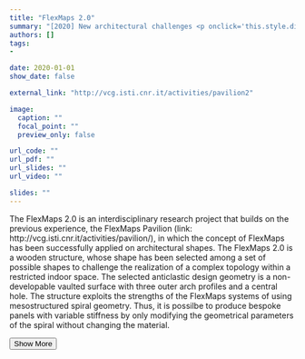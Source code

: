```yaml
---
title: "FlexMaps 2.0"
summary: "[2020] New architectural challenges <p onclick='this.style.display=\"block\"; event.preventDefault();' style='overflow: hidden; display: -webkit-box; -webkit-line-clamp: 3; -webkit-box-orient: vertical;'>The FlexMaps 2.0 is an interdisciplinary research project that builds on the previous experience, the FlexMaps Pavilion (link: http://vcg.isti.cnr.it/activities/pavilion/), in which the concept of FlexMaps has been successfully applied on architectural shapes. The FlexMaps 2.0 is a wooden structure, whose shape has been selected among a set of possible shapes to challenge the realization of a complex topology within a restricted indoor space. The selected anticlastic design geometry is a non-developable vaulted surface with three outer arch profiles and a central hole. The structure exploits the strengths of the FlexMaps systems of using mesostructured spiral geometry. Thus, it is possilbe to produce bespoke panels with variable stiffness by only modifying the geometrical parameters of the spiral without changing the material.</p>"
authors: []
tags: 
- 

date: 2020-01-01
show_date: false

external_link: "http://vcg.isti.cnr.it/activities/pavilion2"

image:
  caption: ""
  focal_point: ""
  preview_only: false

url_code: ""
url_pdf: ""
url_slides: ""
url_video: ""

slides: ""
---
```

<p>The FlexMaps 2.0 is an interdisciplinary research project that builds on the previous experience, the FlexMaps Pavilion (link: http://vcg.isti.cnr.it/activities/pavilion/), in which the concept of FlexMaps has been successfully applied on architectural shapes. The FlexMaps 2.0 is a wooden structure, whose shape has been selected among a set of possible shapes to challenge the realization of a complex topology within a restricted indoor space. The selected anticlastic design geometry is a non-developable vaulted surface with three outer arch profiles and a central hole. The structure exploits the strengths of the FlexMaps systems of using mesostructured spiral geometry. Thus, it is possilbe to produce bespoke panels with variable stiffness by only modifying the geometrical parameters of the spiral without changing the material.</p>
<button onclick="console.log('a')">Show More</button>

